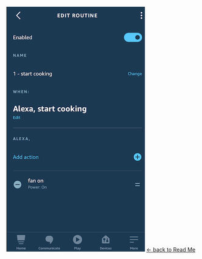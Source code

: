 ![](pics/alexa-routine.png)
[<- back to Read Me](https://github.com/defcon24bit/record-and-replay-RF-remote#record-and-replay-rf-signal)
